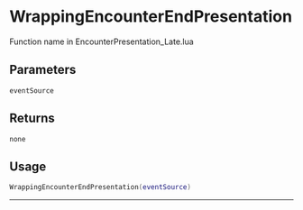 # WrappingEncounterEndPresentation
Function name in EncounterPresentation_Late.lua
## Parameters
`eventSource`
## Returns
`none`
## Usage
```lua
WrappingEncounterEndPresentation(eventSource)
```
---
